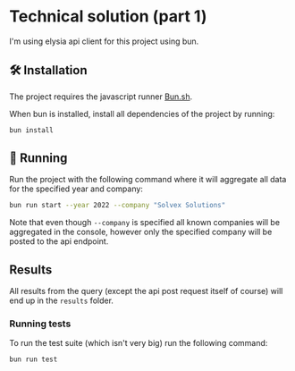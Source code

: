 # Technical solution (part 1)

I'm using elysia api client for this project using bun.

## 🛠️ Installation

The project requires the javascript runner [Bun.sh](http://bun.sh).

When bun is installed, install all dependencies of the project by running:

```bash
bun install
```

## 🚗 Running

Run the project with the following command where it will aggregate all data for the specified year and company:

```bash
bun run start --year 2022 --company "Solvex Solutions"
```

Note that even though `--company` is specified all known companies will be aggregated in the console, however only the specified company will be posted to the api endpoint.

## Results

All results from the query (except the api post request itself of course) will end up in the `results` folder.

### Running tests

To run the test suite (which isn't very big) run the following command:

```bash
bun run test
```
